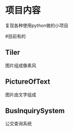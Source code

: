 # 项目内容
复现各种使用python做的小项目

#目前有的
## Tiler
图片组成像素风

## PictureOfText
图片由文字组成

## BusInquirySystem
公交查询系统
